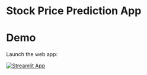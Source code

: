 # Stock Price Prediction App

# Demo

Launch the web app:

[![Streamlit App](https://static.streamlit.io/badges/streamlit_badge_black_white.svg)](https://share.streamlit.io/shivacharan-git/stockpriceapp/main)
